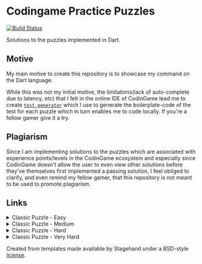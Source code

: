 # Codingame Practice Puzzles

[![Build Status](https://travis-ci.com/happy-san/codingame_practice_puzzles.svg?branch=trunk)](https://travis-ci.com/happy-san/codingame_practice_puzzles)

Solutions to the puzzles implemented in Dart.

## Motive
My main motive to create this repository is to showcase my command on the Dart language.

While this was not my initial motive, the limitations(lack of auto-complete due to latency, etc) that I felt in the online IDE of CodinGame lead me to create [`test generator`](/test/test_generator.dart) which I use to generate the boilerplate-code of the test for each puzzle which in turn enables me to code locally. If you're a fellow gamer give it a try.

## Plagiarism
Since I am implementing solutions to the puzzles which are associated with experience points/levels in the CodinGame ecosystem and especially since CodinGame doesn't allow the user to even view other solutions before they've themselves first implemented a passing solution, I feel obliged to clarify, and even remind my fellow gamer, that this repository is not meant to be used to promote plagiarism.

## Links

<details>
<summary>Classic Puzzle - Easy</summary>

| Puzzle | Solution|
|---|---|
|[Onboarding][onboarding]| [link](/lib/easy/onboarding)|
|[The Descent][the-descent]| [link](/lib/easy/the_descent)|
|[Power of Thor - Episode 1][power-of-thor-episode-1]| [link](/lib/easy/power_of_thor_e1)|
|[Chuck Norris][chuck-norris]| [link](/lib/easy/chuck_norris)|
|[MIME Type][mime-type]| [link](/lib/easy/mime_type)|
|[Horse-racing Duals][horse-racing-duals]| [link](/lib/easy/horse_racing_duals)|
|[Temperatures][temperatures]| [link](/lib/easy/temperatures)|
|[ASCII Art][ascii-art]| [link](/lib/easy/ascii_art)|
|[Defibrillators][defibrillators]| [link](/lib/easy/defibrillators)|
|[1D Spreadsheet][1d-spreadsheet]| [link](/lib/easy/1d_spreadsheet)|
|[Rock Paper Scissors Lizard Spock][rock-paper-scissors-lizard-spock]| [link](/lib/easy/rock_paper_scissors_lizard_spock)|
|[Ghost Legs][ghost-legs]| [link](/lib/easy/ghost_legs)|
|[Rectangle Partition][rectangle-partition]| [link](/lib/easy/rectangle_partition)|
|[Mars Lander - Episode 1][mars-lander-episode-1]| TODO: Learn about controller theory.|
|[Prefix code][prefix-code]| [link](/lib/easy/prefix_code)|
|[Equivalent Resistance, Circuit Building][equivalent-resistance-circuit-building]| [link](/lib/easy/equivalent_resistance_circuit_building)|
|[Encryption/Decryption of Enigma Machine][encryptiondecryption-of-enigma-machine]| [link](/lib/easy/encryptiondecryption_of_enigma_machine)|
|[Next growing number][next-growing-number]| [link](/lib/easy/next_growing_number)|
|[Create the longest sequence of 1s][create-the-longest-sequence-of-1s]| [link](lib/easy/create_the_longest_sequence_of_1s/)|
|[Lumen][lumen]| [link](lib/easy/lumen/)|
|[Tree Paths][tree-paths]| |


</details>

<details>
<summary>Classic Puzzle - Medium</summary>
</details>

<details>
<summary>Classic Puzzle - Hard</summary>
</details>

<details>
<summary>Classic Puzzle - Very Hard</summary>
</details>

Created from templates made available by Stagehand under a BSD-style
[license](https://github.com/dart-lang/stagehand/blob/master/LICENSE).

<!-- Classic Puzzle - Easy -->
[onboarding]: https://www.codingame.com/training/easy/onboarding
[the-descent]: https://www.codingame.com/training/easy/the-descent
[power-of-thor-episode-1]: https://www.codingame.com/training/easy/power-of-thor-episode-1
[chuck-norris]: https://www.codingame.com/training/easy/chuck-norris
[mime-type]: https://www.codingame.com/training/easy/mime-type
[horse-racing-duals]: https://www.codingame.com/training/easy/horse-racing-duals
[temperatures]: https://www.codingame.com/training/easy/temperatures
[ascii-art]: https://www.codingame.com/training/easy/ascii-art
[defibrillators]: https://www.codingame.com/training/easy/defibrillators
[1d-spreadsheet]: https://www.codingame.com/training/easy/1d-spreadsheet
[rock-paper-scissors-lizard-spock]: https://www.codingame.com/training/easy/rock-paper-scissors-lizard-spock
[ghost-legs]: https://www.codingame.com/training/easy/ghost-legs
[rectangle-partition]: https://www.codingame.com/training/easy/rectangle-partition
[mars-lander-episode-1]: https://www.codingame.com/training/easy/mars-lander-episode-1
[prefix-code]: https://www.codingame.com/training/easy/prefix-code
[equivalent-resistance-circuit-building]: https://www.codingame.com/training/easy/equivalent-resistance-circuit-building
[encryptiondecryption-of-enigma-machine]: https://www.codingame.com/training/easy/encryptiondecryption-of-enigma-machine
[next-growing-number]: https://www.codingame.com/training/easy/next-growing-number
[create-the-longest-sequence-of-1s]: https://www.codingame.com/training/easy/create-the-longest-sequence-of-1s
[lumen]: https://www.codingame.com/training/easy/lumen
[tree-paths]: https://www.codingame.com/training/easy/tree-paths
